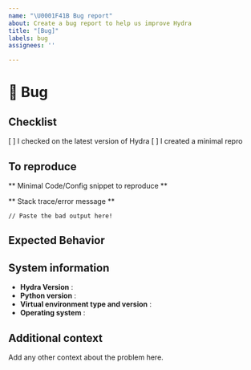 ```yaml
---
name: "\U0001F41B Bug report"
about: Create a bug report to help us improve Hydra
title: "[Bug]"
labels: bug
assignees: ''

---
```


# 🐛 Bug

<!-- A clear and concise description of what the bug is. -->

## Checklist
[ ] I checked on the latest version of Hydra
[ ] I created a minimal repro

## To reproduce

** Minimal Code/Config snippet to reproduce **


** Stack trace/error message **
```
// Paste the bad output here!
```

## Expected Behavior
<!-- A clear and concise description of what you expected to happen. -->

## System information
- **Hydra Version** :  
- **Python version** : 
- **Virtual environment type and version** : 
- **Operating system** : 

## Additional context
Add any other context about the problem here.
